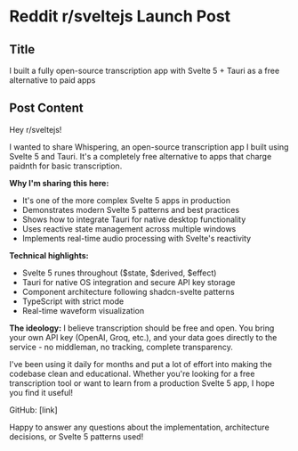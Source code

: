 # Reddit r/sveltejs Launch Post

## Title

I built a fully open-source transcription app with Svelte 5 + Tauri as a free alternative to paid apps

## Post Content

Hey r/sveltejs! 

I wanted to share Whispering, an open-source transcription app I built using Svelte 5 and Tauri. It's a completely free alternative to apps that charge paidnth for basic transcription.

**Why I'm sharing this here:**
- It's one of the more complex Svelte 5 apps in production
- Demonstrates modern Svelte 5 patterns and best practices
- Shows how to integrate Tauri for native desktop functionality
- Uses reactive state management across multiple windows
- Implements real-time audio processing with Svelte's reactivity

**Technical highlights:**
- Svelte 5 runes throughout ($state, $derived, $effect)
- Tauri for native OS integration and secure API key storage
- Component architecture following shadcn-svelte patterns
- TypeScript with strict mode
- Real-time waveform visualization

**The ideology:**
I believe transcription should be free and open. You bring your own API key (OpenAI, Groq, etc.), and your data goes directly to the service - no middleman, no tracking, complete transparency.

I've been using it daily for months and put a lot of effort into making the codebase clean and educational. Whether you're looking for a free transcription tool or want to learn from a production Svelte 5 app, I hope you find it useful!

GitHub: [link]

Happy to answer any questions about the implementation, architecture decisions, or Svelte 5 patterns used!